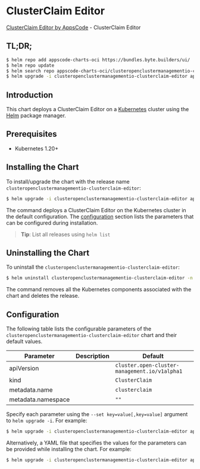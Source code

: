 # ClusterClaim Editor

[ClusterClaim Editor by AppsCode](https://byte.builders) - ClusterClaim Editor

## TL;DR;

```bash
$ helm repo add appscode-charts-oci https://bundles.byte.builders/ui/
$ helm repo update
$ helm search repo appscode-charts-oci/clusteropenclustermanagementio-clusterclaim-editor --version=v0.4.21
$ helm upgrade -i clusteropenclustermanagementio-clusterclaim-editor appscode-charts-oci/clusteropenclustermanagementio-clusterclaim-editor -n default --create-namespace --version=v0.4.21
```

## Introduction

This chart deploys a ClusterClaim Editor on a [Kubernetes](http://kubernetes.io) cluster using the [Helm](https://helm.sh) package manager.

## Prerequisites

- Kubernetes 1.20+

## Installing the Chart

To install/upgrade the chart with the release name `clusteropenclustermanagementio-clusterclaim-editor`:

```bash
$ helm upgrade -i clusteropenclustermanagementio-clusterclaim-editor appscode-charts-oci/clusteropenclustermanagementio-clusterclaim-editor -n default --create-namespace --version=v0.4.21
```

The command deploys a ClusterClaim Editor on the Kubernetes cluster in the default configuration. The [configuration](#configuration) section lists the parameters that can be configured during installation.

> **Tip**: List all releases using `helm list`

## Uninstalling the Chart

To uninstall the `clusteropenclustermanagementio-clusterclaim-editor`:

```bash
$ helm uninstall clusteropenclustermanagementio-clusterclaim-editor -n default
```

The command removes all the Kubernetes components associated with the chart and deletes the release.

## Configuration

The following table lists the configurable parameters of the `clusteropenclustermanagementio-clusterclaim-editor` chart and their default values.

|     Parameter      | Description |                         Default                          |
|--------------------|-------------|----------------------------------------------------------|
| apiVersion         |             | <code>cluster.open-cluster-management.io/v1alpha1</code> |
| kind               |             | <code>ClusterClaim</code>                                |
| metadata.name      |             | <code>clusterclaim</code>                                |
| metadata.namespace |             | <code>""</code>                                          |


Specify each parameter using the `--set key=value[,key=value]` argument to `helm upgrade -i`. For example:

```bash
$ helm upgrade -i clusteropenclustermanagementio-clusterclaim-editor appscode-charts-oci/clusteropenclustermanagementio-clusterclaim-editor -n default --create-namespace --version=v0.4.21 --set apiVersion=cluster.open-cluster-management.io/v1alpha1
```

Alternatively, a YAML file that specifies the values for the parameters can be provided while
installing the chart. For example:

```bash
$ helm upgrade -i clusteropenclustermanagementio-clusterclaim-editor appscode-charts-oci/clusteropenclustermanagementio-clusterclaim-editor -n default --create-namespace --version=v0.4.21 --values values.yaml
```
